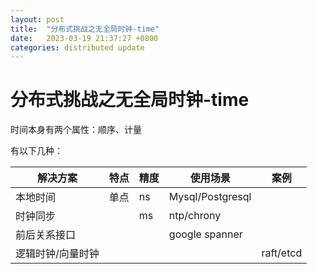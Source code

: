 ```yaml
---
layout: post
title:  "分布式挑战之无全局时钟-time"
date:   2023-03-19 21:37:27 +0800
categories: distributed update
---
```

# 分布式挑战之无全局时钟-time
时间本身有两个属性：顺序、计量

有以下几种：

 | 解决方案 |  特点|精度 | 使用场景 | 案例 |
 |---| --- | --- | --- | --- |
 | 本地时间 | 单点 | ns| Mysql/Postgresql|
 | 时钟同步  | |ms| ntp/chrony|
 | 前后关系接口 | ||google spanner||
 | 逻辑时钟/向量时钟 | |||raft/etcd|
